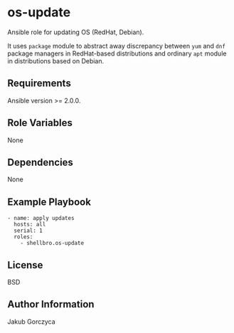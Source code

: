 os-update
=========

Ansible role for updating OS (RedHat, Debian).

It uses `package` module to abstract away discrepancy between `yum` and `dnf` package managers in RedHat-based distributions and ordinary `apt` module in distributions based on Debian.

Requirements
------------

Ansible version >= 2.0.0.

Role Variables
--------------

None

Dependencies
------------

None

Example Playbook
----------------

    - name: apply updates
      hosts: all
      serial: 1
      roles:
        - shellbro.os-update

License
-------

BSD

Author Information
------------------

Jakub Gorczyca

